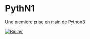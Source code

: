 # PythN1
Une première prise en main de Python3

[![Binder](https://mybinder.org/badge_logo.svg)](https://mybinder.org/v2/gh/npn17/PythN1/main?labpath=Python3N1.ipynb)
